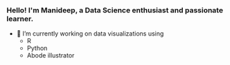 ### Hello! I'm Manideep, a Data Science enthusiast and passionate learner.


- 🔭 I’m currently working on data visualizations using
  - R
  - Python
  - Abode illustrator

<!--
**ManideepDs/ManideepDs** is a ✨ _special_ ✨ repository because its `README.md` (this file) appears on your GitHub profile.

Here are some ideas to get you started:


- 🌱 I’m currently learning ...
- 👯 I’m looking to collaborate on ...
- 🤔 I’m looking for help with ...
- 💬 Ask me about ...
- 📫 How to reach me: ...
- 😄 Pronouns: ...
- ⚡ Fun fact: ...
-->


